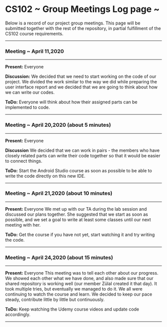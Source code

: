 # CS102 ~ Group Meetings Log page ~

Below is a record of our project group meetings. This page will be submitted together with the rest of the repository, in partial fulfillment of the CS102 course requirements.

****
### Meeting ~ April 11,2020
****
**Present:** Everyone

**Discussion:** 
We decided that we need to start working on the code of our project. We divided the work similar to the way we did while preparing the user interface report and we decided that we are going to think about how we can write our codes. 

**ToDo:** Everyone will think about how their assigned parts can be implemented to code.

****
### Meeting ~ April 20,2020 (about 5 minutes)
****
**Present:** Everyone

**Discussion**
We decided that we can work in pairs - the members who have closely related parts can write their code together so that it would be easier to connect things.

**ToDo:** Start the Android Studio course as soon as possible to be able to write the code directly on this new IDE.

****
### Meeting ~ April 21,2020 (about 10 minutes)
****
**Present:** Everyone
We met up with our TA during the lab session and discussed our plans together. She suggested that we start as soon as possible, and we set a goal to write at least some classes until our next meeting with her.

**ToDo:** Get the course if you have not yet, start watching it and try writing the code.

****
### Meeting ~ April 24,2020 (about 15 minutes)
****
**Present:** Everyone
This meeting was to tell each other about our progress. We showed each other what we have done, and also made sure that our shared repository is working well (our member Zülal created it that day). It took multiple tries, but eventually we managed to do it. We all were continuing to watch the course and learn. We decided to keep our pace steady, contribute little by little but continuously.

**ToDo:** Keep watching the Udemy course videos and update code accordingly.
****
